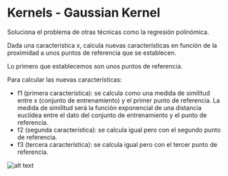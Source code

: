 # Kernels - Gaussian Kernel

Soluciona el problema de otras técnicas como la regresión polinómica.

Dada una característica x, calcula nuevas características en función de la proximidad a unos puntos de referencia que se establecen.

Lo primero que establecemos son unos puntos de referencia.

Para calcular las nuevas características:

- f1 (primera característica): se calcula como una medida de similitud entre x (conjunto de entrenamiento) y el primer punto de referencia. La medida de similitud será la función exponencial de una distancia euclídea entre el dato del conjunto de entrenamiento y el punto de referencia.
- f2 (segunda característica): se calcula igual pero con el segundo punto de referencia.
- f3 (tercera característica): se calcula igual pero con el tercer punto de referencia.

![alt text](image-13.png)